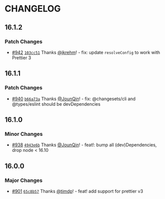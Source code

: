 # CHANGELOG

## 16.1.2

### Patch Changes

- [#942](https://github.com/prettier/prettier-eslint/pull/942) [`103cc51`](https://github.com/prettier/prettier-eslint/commit/103cc517ef5c2bdd8e043dba5a8facf860d0f6be) Thanks [@jkrehm](https://github.com/jkrehm)! - fix: update `resolveConfig` to work with Prettier 3

## 16.1.1

### Patch Changes

- [#940](https://github.com/prettier/prettier-eslint/pull/940) [`b66a73a`](https://github.com/prettier/prettier-eslint/commit/b66a73a6e547d0538f51dc89d526e51aecfa0484) Thanks [@JounQin](https://github.com/JounQin)! - fix: @changesets/cli and @types/eslint should be devDependencies

## 16.1.0

### Minor Changes

- [#938](https://github.com/prettier/prettier-eslint/pull/938) [`4943e6b`](https://github.com/prettier/prettier-eslint/commit/4943e6b1cac553b781cc801e473ceb869a80d947) Thanks [@JounQin](https://github.com/JounQin)! - feat!: bump all (dev)Dependencies, drop node < 16.10

## 16.0.0

### Major Changes

- [#901](https://github.com/prettier/prettier-eslint/pull/901) [`65c8b57`](https://github.com/prettier/prettier-eslint/commit/65c8b5782843860e96cf1bbdedf40367a58d6186) Thanks [@timdp](https://github.com/timdp)! - feat! add support for prettier v3
